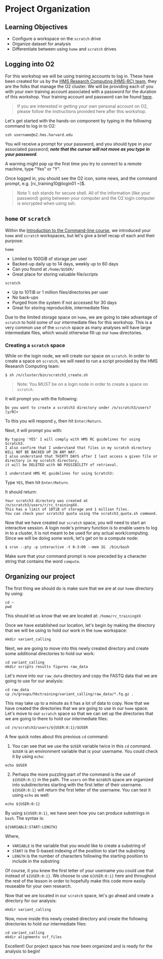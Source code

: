 # Project Organization

## Learning Objectives
- Configure a workspace on the `scratch` drive
- Organize dataset for analysis
- Differentiate between using `home` and `scratch` drives

## Logging into O2

For this workshop we will be using training accounts to log in. These have been created for us by the [HMS Research Computing (HMS-RC) team](https://it.hms.harvard.edu/our-services/research-computing), they are the folks that manage the O2 cluster. We will be providing each of you with your own training account associated with a password for the duration of this workshop. Your training account and password can be found [here]().

> If you are interested in getting your own personal account on O2, please follow the instructions provided here after this workshop.

Let's get started with the hands-on component by typing in the following command to log in to O2:

```
ssh username@o2.hms.harvard.edu
```

You will receive a prompt for your password, and you should type in your associated password; ***note that the cursor will not move as you type in your password***.

A warning might pop up the first time you try to connect to a remote machine, type "Yes" or "Y".

Once logged in, you should see the O2 icon, some news, and the command prompt, e.g. [rc_training10@login01 ~]$.

> Note 1: ssh stands for secure shell. All of the information (like your password) going between your computer and the O2 login computer is encrypted when using ssh.

## `home` or `scratch`

Within the [Introduction to the Command-line course](https://hbctraining.github.io/Intro-to-shell-flipped/schedule/), we introduced your `home` and `scratch` workspaces, but let's give a brief recap of each and their purpose:

`home`
 - Limited to 100GiB of storage per user
 - Backed-up daily up to 14 days, weekly up to 60 days
 - Can you found at `/home/$USER/`
 - Great place for storing valuable file/scripts

`scratch`
 - Up to 10TiB or 1 million files/directories per user
 - No back-ups
 - Purged from the system if not accessed for 30 days
 - Great for storing reproducible, intermediate files

Due to the limited storage space on `home`, we are going to take advantage of `scratch` to hold some of our intermediate files for this workshop. This is a very common use of the `scratch` space as many analyses will have large intermediate files, which would otherwise fill up our `home` directories.

### Creating a `scratch` space

While on the login node, we will create our space on `scratch`. In order to create a space on `scratch`, we will need to run a script provided by the HMS Research Computing team:

```
$ sh /n/cluster/bin/scratch3_create.sh
```

> Note: You *MUST* be on a login node in order to create a space on `scratch`.

It will prompt you with the following:

```
Do you want to create a scratch3 directory under /n/scratch3/users? [y/N]> 
```

To this you will respond `y`, then hit `Enter/Return`.


Next, it will prompt you with:

```
By typing 'YES' I will comply with HMS RC guidelines for using Scratch3.
I also confirm that I understand that files in my scratch directory WILL NOT BE BACKED UP IN ANY WAY.
I also understand that THIRTY DAYS after I last access a given file or directory in my scratch directory,
it will be DELETED with NO POSSIBILITY of retrieval.

I understand HMS RC guidelines for using Scratch3: 
```

Type `YES`, then hit `Enter/Return`.

It should return:

```
Your scratch3 directory was created at /n/scratch3/users/r/rc_trainingXX.
This has a limit of 10TiB of storage and 1 million files.
You can check your scratch3 quota using the scratch3_quota.sh command.
```

Now that we have created our `scratch` space, you will need to start an interactive session. A login node's primary function is to enable users to log in to a cluster, it is not meant to be used for any actual work/computing. Since we will be doing some work, let's get on to a compute node:

```
$ srun --pty -p interactive -t 0-3:00 --mem 1G  /bin/bash
````

Make sure that your command prompt is now preceded by a character string that contains the word `compute`.

## Organizing our project

The first thing we should do is make sure that we are at our `home` directory by using:

```
cd ~
pwd
```

This should let us know that we are located at: `/home/rc_trainingXX`

Once we have established our location, let's begin by making the directory that we will be using to hold our work in the `home` workspace:

```
mkdir variant_calling
```

Next, we are going to move into this newly created directory and create some additional directories to hold our work:

```
cd variant_calling
mkdir scripts results figures raw_data
```

Let's move into our `raw_data` directory and copy the FASTQ data that we are going to use for our analysis:

```
cd raw_data
cp /n/groups/hbctraining/variant_calling/raw_data/*.fq.gz .
```

This may take up to a minute as it has a lot of data to copy. Now that we have created the directories that we are going to use in our `home` space. Let's move to our `scratch` space so that we can set up the directories that we are going to there to hold our intermediate files:

```
cd /n/scratch3/users/${USER:0:1}/$USER
```

A few quick notes about this previous `cd` command:

1. You can see that we use the `$USER` variable twice in this `cd` command. `$USER` is an environment variable that is your username. You could check it by using `echo`:

```
echo $USER
```

2. Perhaps the more puzzling part of the command is the use of `${USER:0:1}` in the path. The `users` on the scratch space are organized into subdirectories starting with the first letter of their username. `${USER:0:1}` will return the first letter of the username. You can test it using `echo` as well:

```
echo ${USER:0:1}
```

By using `${USER:0:1}`, we have seen how you can produce substrings in `bash`. The syntax is:

```
${VARIABLE:START:LENGTH}
```

Where, 
  - `VARIABLE` is the variable that you would like to create a substring of
  - `START` is the 0-based indexing of the position to start the substring
  - `LENGTH` is the number of characters following the starting position to include in the substring

Of course, it you knew the first letter of your username you could use that instead of `${USER:0:1}`. We choose to use `${USER:0:1}` here and throughout the rest of the lesson in order to hopefully make this code more easily reuseable for your own research.

Now that we are located in our `scratch` space, let's go ahead and create a directory for our analysis:

```
mkdir variant_calling
```

Now, move inside this newly created directory and create the following directories to hold our intermediate files:

```
cd variant_calling
mkdir alignments vcf_files
```

Excellent! Our project space has now been organized and is ready for the analysis to begin!



